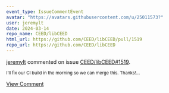 ```yaml
---
event_type: IssueCommentEvent
avatar: "https://avatars.githubusercontent.com/u/25011573?"
user: jeremylt
date: 2024-03-14
repo_name: CEED/libCEED
html_url: https://github.com/CEED/libCEED/pull/1519
repo_url: https://github.com/CEED/libCEED
---
```


<a href='https://github.com/jeremylt' target='_blank'>jeremylt</a> commented on issue <a href='https://github.com/CEED/libCEED/pull/1519' target='_blank'>CEED/libCEED#1519</a>.

<small>I'll fix our CI build in the morning so we can merge this. Thanks!...</small>

<a href='https://github.com/CEED/libCEED/pull/1519' target='_blank'>View Comment</a>